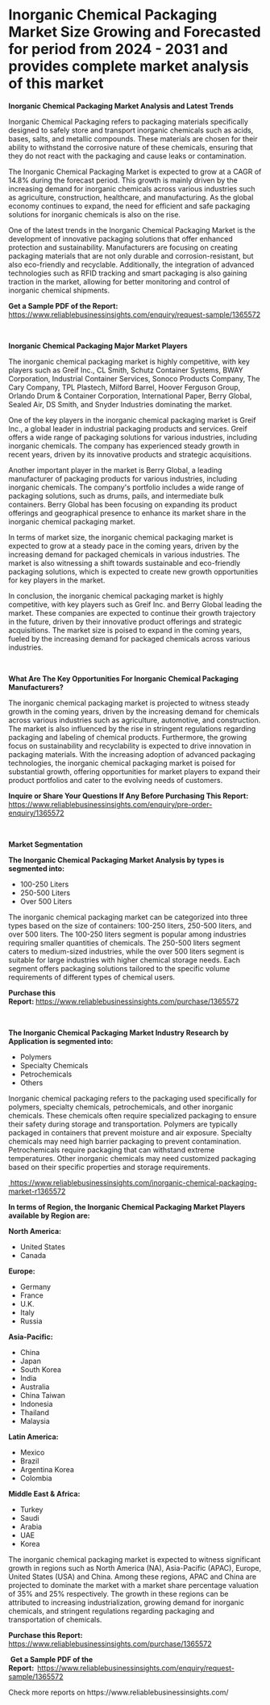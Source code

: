 <p><h1>Inorganic Chemical Packaging Market Size Growing and Forecasted for period from 2024 - 2031 and provides complete market analysis of this market</h1></p><p><strong>Inorganic Chemical Packaging Market Analysis and Latest Trends</strong></p>
<p><p>Inorganic Chemical Packaging refers to packaging materials specifically designed to safely store and transport inorganic chemicals such as acids, bases, salts, and metallic compounds. These materials are chosen for their ability to withstand the corrosive nature of these chemicals, ensuring that they do not react with the packaging and cause leaks or contamination.</p><p>The Inorganic Chemical Packaging Market is expected to grow at a CAGR of 14.8% during the forecast period. This growth is mainly driven by the increasing demand for inorganic chemicals across various industries such as agriculture, construction, healthcare, and manufacturing. As the global economy continues to expand, the need for efficient and safe packaging solutions for inorganic chemicals is also on the rise.</p><p>One of the latest trends in the Inorganic Chemical Packaging Market is the development of innovative packaging solutions that offer enhanced protection and sustainability. Manufacturers are focusing on creating packaging materials that are not only durable and corrosion-resistant, but also eco-friendly and recyclable. Additionally, the integration of advanced technologies such as RFID tracking and smart packaging is also gaining traction in the market, allowing for better monitoring and control of inorganic chemical shipments.</p></p>
<p><strong>Get a Sample PDF of the Report:&nbsp;</strong> <a href="https://www.reliablebusinessinsights.com/enquiry/request-sample/1365572">https://www.reliablebusinessinsights.com/enquiry/request-sample/1365572</a></p>
<p>&nbsp;</p>
<p><strong>Inorganic Chemical Packaging Major Market Players</strong></p>
<p><p>The inorganic chemical packaging market is highly competitive, with key players such as Greif Inc., CL Smith, Schutz Container Systems, BWAY Corporation, Industrial Container Services, Sonoco Products Company, The Cary Company, TPL Plastech, Milford Barrel, Hoover Ferguson Group, Orlando Drum & Container Corporation, International Paper, Berry Global, Sealed Air, DS Smith, and Snyder Industries dominating the market.</p><p>One of the key players in the inorganic chemical packaging market is Greif Inc., a global leader in industrial packaging products and services. Greif offers a wide range of packaging solutions for various industries, including inorganic chemicals. The company has experienced steady growth in recent years, driven by its innovative products and strategic acquisitions.</p><p>Another important player in the market is Berry Global, a leading manufacturer of packaging products for various industries, including inorganic chemicals. The company's portfolio includes a wide range of packaging solutions, such as drums, pails, and intermediate bulk containers. Berry Global has been focusing on expanding its product offerings and geographical presence to enhance its market share in the inorganic chemical packaging market.</p><p>In terms of market size, the inorganic chemical packaging market is expected to grow at a steady pace in the coming years, driven by the increasing demand for packaged chemicals in various industries. The market is also witnessing a shift towards sustainable and eco-friendly packaging solutions, which is expected to create new growth opportunities for key players in the market.</p><p>In conclusion, the inorganic chemical packaging market is highly competitive, with key players such as Greif Inc. and Berry Global leading the market. These companies are expected to continue their growth trajectory in the future, driven by their innovative product offerings and strategic acquisitions. The market size is poised to expand in the coming years, fueled by the increasing demand for packaged chemicals across various industries.</p></p>
<p>&nbsp;</p>
<p><strong>What Are The Key Opportunities For Inorganic Chemical Packaging Manufacturers?</strong></p>
<p><p>The inorganic chemical packaging market is projected to witness steady growth in the coming years, driven by the increasing demand for chemicals across various industries such as agriculture, automotive, and construction. The market is also influenced by the rise in stringent regulations regarding packaging and labeling of chemical products. Furthermore, the growing focus on sustainability and recyclability is expected to drive innovation in packaging materials. With the increasing adoption of advanced packaging technologies, the inorganic chemical packaging market is poised for substantial growth, offering opportunities for market players to expand their product portfolios and cater to the evolving needs of customers.</p></p>
<p><strong>Inquire or Share Your Questions If Any Before Purchasing This Report:</strong> <a href="https://www.reliablebusinessinsights.com/enquiry/pre-order-enquiry/1365572">https://www.reliablebusinessinsights.com/enquiry/pre-order-enquiry/1365572</a></p>
<p>&nbsp;</p>
<p><strong>Market Segmentation</strong></p>
<p><strong>The Inorganic Chemical Packaging Market Analysis by types is segmented into:</strong></p>
<p><ul><li>100-250 Liters</li><li>250-500 Liters</li><li>Over 500 Liters</li></ul></p>
<p><p>The inorganic chemical packaging market can be categorized into three types based on the size of containers: 100-250 liters, 250-500 liters, and over 500 liters. The 100-250 liters segment is popular among industries requiring smaller quantities of chemicals. The 250-500 liters segment caters to medium-sized industries, while the over 500 liters segment is suitable for large industries with higher chemical storage needs. Each segment offers packaging solutions tailored to the specific volume requirements of different types of chemical users.</p></p>
<p><strong>Purchase this Report:&nbsp;</strong><a href="https://www.reliablebusinessinsights.com/purchase/1365572">https://www.reliablebusinessinsights.com/purchase/1365572</a></p>
<p>&nbsp;</p>
<p><strong>The Inorganic Chemical Packaging Market Industry Research by Application is segmented into:</strong></p>
<p><ul><li>Polymers</li><li>Specialty Chemicals</li><li>Petrochemicals</li><li>Others</li></ul></p>
<p><p>Inorganic chemical packaging refers to the packaging used specifically for polymers, specialty chemicals, petrochemicals, and other inorganic chemicals. These chemicals often require specialized packaging to ensure their safety during storage and transportation. Polymers are typically packaged in containers that prevent moisture and air exposure. Specialty chemicals may need high barrier packaging to prevent contamination. Petrochemicals require packaging that can withstand extreme temperatures. Other inorganic chemicals may need customized packaging based on their specific properties and storage requirements.</p></p>
<p><a href="https://www.reliablebusinessinsights.com/inorganic-chemical-packaging-market-r1365572">&nbsp;https://www.reliablebusinessinsights.com/inorganic-chemical-packaging-market-r1365572</a></p>
<p><strong>In terms of Region, the Inorganic Chemical Packaging Market Players available by Region are:</strong></p>
<p>
    <p> <strong> North America: </strong>
        <ul>
            <li>United States</li>
            <li>Canada</li>
        </ul>
        </p> 
    <p> <strong> Europe: </strong>
        <ul>
            <li>Germany</li>
            <li>France</li>
            <li>U.K.</li>
            <li>Italy</li>
            <li>Russia</li>
        </ul>
        </p> 
    <p> <strong> Asia-Pacific: </strong>
        <ul>
            <li>China</li>
            <li>Japan</li>
            <li>South Korea</li>
            <li>India</li>
            <li>Australia</li>
            <li>China Taiwan</li>
            <li>Indonesia</li>
            <li>Thailand</li>
            <li>Malaysia</li>
        </ul>
        </p> 
    <p> <strong> Latin America: </strong>
        <ul>
            <li>Mexico</li>
            <li>Brazil</li>
            <li>Argentina Korea</li>
            <li>Colombia</li>
        </ul>
        </p> 
    <p> <strong> Middle East & Africa: </strong>
        <ul>
            <li>Turkey</li>
            <li>Saudi</li>
            <li>Arabia</li>
            <li>UAE</li>
            <li>Korea</li>
        </ul>
    </p>
    </p>
<p><p>The inorganic chemical packaging market is expected to witness significant growth in regions such as North America (NA), Asia-Pacific (APAC), Europe, United States (USA) and China. Among these regions, APAC and China are projected to dominate the market with a market share percentage valuation of 35% and 25% respectively. The growth in these regions can be attributed to increasing industrialization, growing demand for inorganic chemicals, and stringent regulations regarding packaging and transportation of chemicals.</p></p>
<p><strong>Purchase this Report: </strong><a href="https://www.reliablebusinessinsights.com/purchase/1365572">https://www.reliablebusinessinsights.com/purchase/1365572</a></p>
<p>&nbsp;<strong>Get a Sample PDF of the Report:&nbsp;&nbsp;</strong><a href="https://www.reliablebusinessinsights.com/enquiry/request-sample/1365572">https://www.reliablebusinessinsights.com/enquiry/request-sample/1365572</a></p>
<p><strong></strong></p>
<p>Check more reports on https://www.reliablebusinessinsights.com/</p>